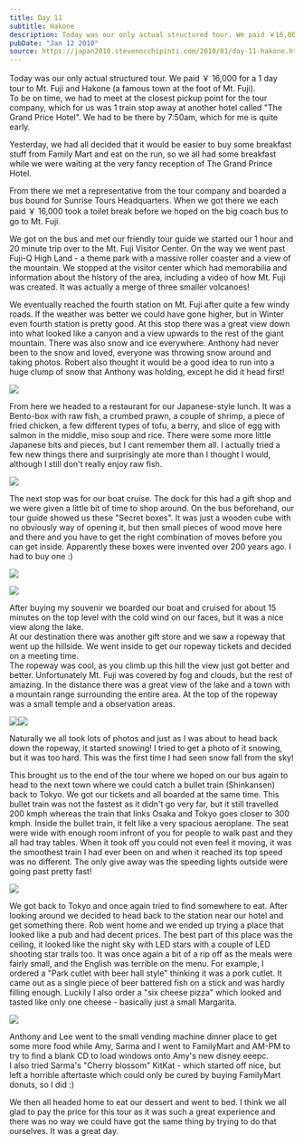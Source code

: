 ```yaml
---
title: Day 11
subtitle: Hakone
description: Today was our only actual structured tour. We paid ￥16,000 for a 1 day tour to Mt. Fuji and Hakone (a famous town at the foot of Mt. Fuji). ...
pubDate: "Jan 12 2010"
source: https://japan2010.stevenocchipinti.com/2010/01/day-11-hakone.html
---
```


Today was our only actual structured tour. We paid ￥ 16,000 for a 1 day tour to Mt. Fuji and Hakone (a famous town at the foot of Mt. Fuji).  
To be on time, we had to meet at the closest pickup point for the tour company, which for us was 1 train stop away at another hotel called "The Grand Price Hotel". We had to be there by 7:50am, which for me is quite early.

Yesterday, we had all decided that it would be easier to buy some breakfast stuff from Family Mart and eat on the run, so we all had some breakfast while we were waiting at the very fancy reception of The Grand Prince Hotel.

From there we met a representative from the tour company and boarded a bus bound for Sunrise Tours Headquarters. When we got there we each paid ￥ 16,000 took a toilet break before we hoped on the big coach bus to go to Mt. Fuji.

We got on the bus and met our friendly tour guide we started our 1 hour and 20 minute trip over to the Mt. Fuji Visitor Center. On the way we went past Fuji-Q High Land - a theme park with a massive roller coaster and a view of the mountain. We stopped at the visitor center which had memorabilia and information about the history of the area, including a video of how Mt. Fuji was created. It was actually a merge of three smaller volcanoes!

We eventually reached the fourth station on Mt. Fuji after quite a few windy roads. If the weather was better we could have gone higher, but in Winter even fourth station is pretty good. At this stop there was a great view down into what looked like a canyon and a view upwards to the rest of the giant mountain. There was also snow and ice everywhere. Anthony had never been to the snow and loved, everyone was throwing snow around and taking photos. Robert also thought it would be a good idea to run into a huge clump of snow that Anthony was holding, except he did it head first!

[![](https://2.bp.blogspot.com/_l2YQkMP1pOU/S0xeBUBGbiI/AAAAAAAAAXQ/iWnd-HUaYDk/s320/DSC_0120-1.JPG)](https://2.bp.blogspot.com/_l2YQkMP1pOU/S0xeBUBGbiI/AAAAAAAAAXQ/iWnd-HUaYDk/s1600-h/DSC_0120-1.JPG)

From here we headed to a restaurant for our Japanese-style lunch. It was a Bento-box with raw fish, a crumbed prawn, a couple of shrimp, a piece of fried chicken, a few different types of tofu, a berry, and slice of egg with salmon in the middle, miso soup and rice. There were some more little Japanese bits and pieces, but I cant remember them all. I actually tried a few new things there and surprisingly ate more than I thought I would, although I still don't really enjoy raw fish.

[![](https://2.bp.blogspot.com/_l2YQkMP1pOU/S0xeU7IguQI/AAAAAAAAAXY/aQRnO38obBM/s320/DSC_0104.JPG)](https://2.bp.blogspot.com/_l2YQkMP1pOU/S0xeU7IguQI/AAAAAAAAAXY/aQRnO38obBM/s1600-h/DSC_0104.JPG)

The next stop was for our boat cruise. The dock for this had a gift shop and we were given a little bit of time to shop around. On the bus beforehand, our tour guide showed us these "Secret boxes". It was just a wooden cube with no obviously way of opening it, but then small pieces of wood move here and there and you have to get the right combination of moves before you can get inside. Apparently these boxes were invented over 200 years ago. I had to buy one :)

[![](https://3.bp.blogspot.com/_l2YQkMP1pOU/S0xfC6Ld4VI/AAAAAAAAAXg/3XYaVQG_YKo/s320/DSC_0328.JPG)](https://3.bp.blogspot.com/_l2YQkMP1pOU/S0xfC6Ld4VI/AAAAAAAAAXg/3XYaVQG_YKo/s1600-h/DSC_0328.JPG)

[![](https://4.bp.blogspot.com/_l2YQkMP1pOU/S0xfGGcVCRI/AAAAAAAAAXo/epcjGkSI_dw/s320/DSC_0329.JPG)](https://4.bp.blogspot.com/_l2YQkMP1pOU/S0xfGGcVCRI/AAAAAAAAAXo/epcjGkSI_dw/s1600-h/DSC_0329.JPG)

After buying my souvenir we boarded our boat and cruised for about 15 minutes on the top level with the cold wind on our faces, but it was a nice view along the lake.  
At our destination there was another gift store and we saw a ropeway that went up the hillside. We went inside to get our ropeway tickets and decided on a meeting time.  
The ropeway was cool, as you climb up this hill the view just got better and better. Unfortunately Mt. Fuji was covered by fog and clouds, but the rest of amazing. In the distance there was a great view of the lake and a town with a mountain range surrounding the entire area. At the top of the ropeway was a small temple and a observation areas.

[![](https://4.bp.blogspot.com/_l2YQkMP1pOU/S0xglXXEkkI/AAAAAAAAAYI/j2r5psUK86o/s320/DSC_0199.JPG)](https://4.bp.blogspot.com/_l2YQkMP1pOU/S0xglXXEkkI/AAAAAAAAAYI/j2r5psUK86o/s1600-h/DSC_0199.JPG)[![](https://4.bp.blogspot.com/_l2YQkMP1pOU/S0xgqrgTS5I/AAAAAAAAAYQ/yazFC4bYg8s/s320/DSC_0284.JPG)](https://4.bp.blogspot.com/_l2YQkMP1pOU/S0xgqrgTS5I/AAAAAAAAAYQ/yazFC4bYg8s/s1600-h/DSC_0284.JPG)

Naturally we all took lots of photos and just as I was about to head back down the ropeway, it started snowing! I tried to get a photo of it snowing, but it was too hard. This was the first time I had seen snow fall from the sky!

This brought us to the end of the tour where we hoped on our bus again to head to the next town where we could catch a bullet train (Shinkansen) back to Tokyo. We got our tickets and all boarded at the same time. This bullet train was not the fastest as it didn't go very far, but it still travelled 200 kmph whereas the train that links Osaka and Tokyo goes closer to 300 kmph. Inside the bullet train, it felt like a very spacious aeroplane. The seat were wide with enough room infront of you for people to walk past and they all had tray tables. When it took off you could not even feel it moving, it was the smoothest train I had ever been on and when it reached its top speed was no different. The only give away was the speeding lights outside were going past pretty fast!

[![](https://3.bp.blogspot.com/_l2YQkMP1pOU/S0xgy1M1TRI/AAAAAAAAAYY/Dzb-fAWB-CI/s320/DSC_0320.JPG)](https://3.bp.blogspot.com/_l2YQkMP1pOU/S0xgy1M1TRI/AAAAAAAAAYY/Dzb-fAWB-CI/s1600-h/DSC_0320.JPG)

We got back to Tokyo and once again tried to find somewhere to eat. After looking around we decided to head back to the station near our hotel and get something there. Rob went home and we ended up trying a place that looked like a pub and had decent prices. The best part of this place was the ceiling, it looked like the night sky with LED stars with a couple of LED shooting star trails too. It was once again a bit of a rip off as the meals were fairly small, and the English was terrible on the menu. For example, I ordered a "Park cutlet with beer hall style" thinking it was a pork cutlet. It came out as a single piece of beer battered fish on a stick and was hardly filling enough. Luckily I also order a "six cheese pizza" which looked and tasted like only one cheese - basically just a small Margarita.

[![](https://2.bp.blogspot.com/_l2YQkMP1pOU/S0xg6bmWb5I/AAAAAAAAAYg/DCCqLlRHecE/s320/DSC_0327.JPG)](https://2.bp.blogspot.com/_l2YQkMP1pOU/S0xg6bmWb5I/AAAAAAAAAYg/DCCqLlRHecE/s1600-h/DSC_0327.JPG)

Anthony and Lee went to the small vending machine dinner place to get some more food while Amy, Sarma and I went to FamilyMart and AM-PM to try to find a blank CD to load windows onto Amy's new disney eeepc.  
I also tried Sarma's "Cherry blossom" KitKat - which started off nice, but left a horrible aftertaste which could only be cured by buying FamilyMart donuts, so I did :)

We then all headed home to eat our dessert and went to bed. I think we all glad to pay the price for this tour as it was such a great experience and there was no way we could have got the same thing by trying to do that ourselves. It was a great day.
